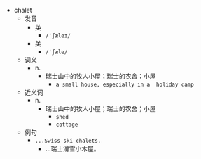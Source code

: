 - chalet
  - 发音
    - 英
      - `/'ʃæleɪ/`
    - 美
      - `/'ʃæle/`
  - 词义
    - n.
      - 瑞士山中的牧人小屋；瑞士的农舍；小屋
        - `a small house, especially in a  holiday camp `
  - 近义词
    - n.
      - 瑞士山中的牧人小屋；瑞士的农舍；小屋
        - `shed`
        - `cottage`
  - 例句
    - `...Swiss ski chalets.`
      - …瑞士滑雪小木屋。

